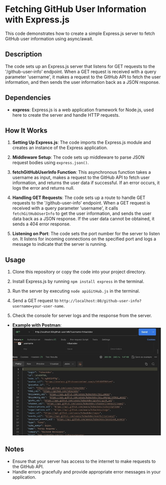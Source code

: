 # Fetching GitHub User Information with Express.js

This code demonstrates how to create a simple Express.js server to fetch GitHub user information using async/await.

## Description

The code sets up an Express.js server that listens for GET requests to the '/github-user-info' endpoint. When a GET request is received with a query parameter 'username', it makes a request to the GitHub API to fetch the user information, and then sends the user information back as a JSON response. 

## Dependencies

- **express**: Express.js is a web application framework for Node.js, used here to create the server and handle HTTP requests.

## How It Works

1. **Setting Up Express.js**: The code imports the Express.js module and creates an instance of the Express application.

2. **Middleware Setup**: The code sets up middleware to parse JSON request bodies using `express.json()`.

3. **fetchGitHubUserInfo Function**: This asynchronous function takes a username as input, makes a request to the GitHub API to fetch user information, and returns the user data if successful. If an error occurs, it logs the error and returns null.

4. **Handling GET Requests**: The code sets up a route to handle GET requests to the '/github-user-info' endpoint. When a GET request is received with a query parameter 'username', it calls `fetchGitHubUserInfo` to get the user information, and sends the user data back as a JSON response. If the user data cannot be obtained, it sends a 404 error response.

5. **Listening on Port**: The code sets the port number for the server to listen on. It listens for incoming connections on the specified port and logs a message to indicate that the server is running.

## Usage

1. Clone this repository or copy the code into your project directory.

2. Install Express.js by running `npm install express` in the terminal.

3. Run the server by executing `node apiGitHub.js` in the terminal.

4. Send a GET request to `http://localhost:80/github-user-info?username=your-user-name`.

5. Check the console for server logs and the response from the server.

- **Example with Postman**:
  ![Postman](postmanExample.jpeg)

## Notes

- Ensure that your server has access to the internet to make requests to the GitHub API.
- Handle errors gracefully and provide appropriate error messages in your application.
